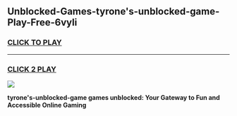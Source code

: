 
## Unblocked-Games-tyrone's-unblocked-game-Play-Free-6vyli
<h3>
<a href="https://premium76.site?title=tyrone's-unblocked-game&ref=23A">CLICK TO PLAY</a></h3>
<hr>

<h3>
<a href="https://premium76.site?title=tyrone's-unblocked-game&ref=23A">CLICK 2 PLAY</a>
  
</h3>

<a href="https://premium76.site?title=tyrone's-unblocked-game&ref=23A"><img src="https://clearcache.store/games.png"></a>


**tyrone's-unblocked-game games unblocked: Your Gateway to Fun and Accessible Online Gaming**
